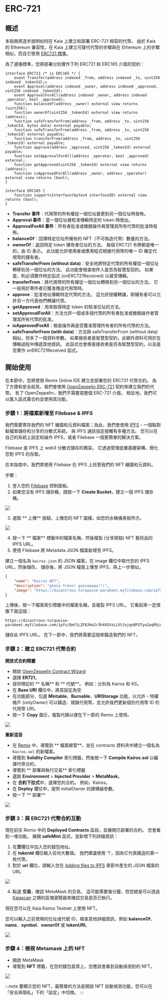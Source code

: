 # ERC-721

## 概述<a id="overview"></a>

本指南將逐步說明如何在 Kaia 上建立和部署 ERC-721 相容的代幣。 由於 Kaia 的 Ethereum 兼容性，在 Kaia 上建立可替代代幣的步驟與在 Ethereum 上的步驟相似，而且它使用 [ERC721 標準](https://eips.ethereum.org/EIPS/eip-721)。

為了遵循標準，您將部署分別實作下列 ERC721 和 ERC165 介面的契約：

```solidity
interface ERC721 /* is ERC165 */ {
    event Transfer(address indexed _from, address indexed _to, uint256 indexed _tokenId);=
    event Approval(address indexed _owner, address indexed _approved, uint256 indexed _tokenId);
    event ApprovalForAll(address indexed _owner, address indexed _operator, bool _approved);
    function balanceOf(address _owner) external view returns (uint256);
    function ownerOf(uint256 _tokenId) external view returns (address);
    function safeTransferFrom(address _from, address _to, uint256 _tokenId, bytes data) external payable;
    function safeTransferFrom(address _from, address _to, uint256 _tokenId) external payable;
    function transferFrom(address _from, address _to, uint256 _tokenId) external payable;
    function approve(address _approved, uint256 _tokenId) external payable;
    function setApprovalForAll(address _operator, bool _approved) external;
    function getApproved(uint256 _tokenId) external view returns (address);
    function isApprovedForAll(address _owner, address _operator) external view returns (bool);
}

interface ERC165 {
    function supportsInterface(bytes4 interfaceID) external view returns (bool);
}
```

 - **Transfer 事件**：代用幣的所有權從一個位址變更到另一個位址時發佈。
 - **Approval 事件**：當一個位址被核准傳輸特定的 token 時發出。
 - **ApprovalForAll 事件**：所有者批准或撤銷操作員管理其所有代幣的批准時發佈。
 - **balanceOf**：回傳特定位址所擁有的 NFT（不可偽造代幣）數量的方法。
 - **ownerOf**：返回特定 token 擁有者位址的方法。 每個 ERC721 令牌都是唯一的，由 ID 表示。 此功能允許使用者或應用程式根據代用幣的唯一 ID 確定代用幣的擁有者。
 - **safeTransferFrom (without data)**：安全地將特定代幣的所有權從一個位址轉移到另一個位址的方法。 此功能會檢查收件人是否為智慧型契約。 如果是，則必須實作特定函式 (onERC721Received) 以接受傳輸。
 - **transferFrom**：將代用幣的所有權從一個位址轉移到另一個位址的方法。 它一般用於寄件者已獲准傳送代用幣時。
 - **approve**：批准地址傳輸特定代幣的方法。 這允許授權轉讓，即擁有者可以允許另一方代表他們轉讓代幣。
 - **getApproved**：用來取得特定 token 的核准位址的方法。
 - **setApprovalForAll**：方法允許一個或多個代幣的所有者批准或撤銷操作者管理其所有代幣的批准。
 - **isApprovedForAll**：檢查操作員是否獲准管理所有者的所有代幣的方法。
 - **safeTransferFrom (with data)**：方法與 safeTransferFrom (without data) 相似，但多了一個資料參數。 如果接收者是智慧型契約，此額外資料可用於在傳輸過程中傳遞其他資訊。 此函式也會檢查接收者是否為智慧型契約，以及是否實作 onERC721Received 函式。

## 開始使用<a id="getting-started"></a>

在本節中，您將使用 Remix Online IDE 建立並部署您的 ERC721 代幣合約。 為了方便和安全起見，我們會使用 [OpenZeppelin ERC-721](https://docs.openzeppelin.com/contracts/5.x/api/token/erc721) 契約來建立我們的代幣。 有了 OpenZeppelin，我們不需要寫整個 ERC-721 介面。 相反地，我們可以匯入函式庫合約並使用其功能。

### 步驟 1：將檔案新增至 Filebase & IPFS<a id="adding-files-to-filebase-ipfs"></a>

我們需要寄存我們的 NFT 繪圖和元資料檔案；為此，我們會使用 [IPFS](https://ipfs.io/) - 一個點對點檔案儲存和分享的分散式系統。  與 IPFS 通訊協定接觸有多種方法。 您可以在自己的系統上設定和操作 IPFS，或者 Filebase 一個更簡單的解決方案。

Filebase 是 IPFS 上 web3 分散式儲存的橋梁。 它透過管理底層基礎架構，簡化您對 IPFS 的存取。

在本指南中，我們將使用 Filebase 在 IPFS 上託管我們的 NFT 繪圖和元資料。

步驟：

1. 登入您的 [Filebase](https://console.filebase.com) 控制面板。
2. 如果您沒有 IPFS 儲存桶，請按一下 **Create Bucket**，建立一個 IPFS 儲存桶。

![](/img/build/smart-contracts/filebase-create-bucket.png)

3. 選取 \*\* 上傳\*\* 按鈕，上傳您的 NFT 圖檔，如您的水桶儀表板所示。

![](/img/build/smart-contracts/filebase-upload-file.png)

4. 按一下 \*\* 檔案\*\* 標籤中的檔案名稱，然後複製 (分享按鈕) NFT 藝術品的 IPFS URL。
5. 使用 Filebase 將 Metadata JSON 檔案新增至 IPFS。

建立一個名為 `kairos.json` 的 JSON 檔案，在 image 欄位中取代您的 IPFS URL，然後儲存。 儲存後，將 JSON 檔案上傳至 IPFS，與上一步類似。

```json
{
    "name": "Kairos NFT",
    "description": "gkaia frens! gazuaaaaa!!!",
    "image": "https://disastrous-turquoise-parakeet.myfilebase.com/ipfs/QmRvQc4wZCp6NF7dFL4ywiWTG7FSH3KKGUAkXGgsdYfcKi"
}
```

上傳後，按一下檔案索引標籤中的檔案名稱，並複製 IPFS URL。 它看起來一定很像下面這個：

```text
https://disastrous-turquoise-parakeet.myfilebase.com/ipfs/QmY1LZF8JHo2r3h4X5VzLLXtJujqnBFGTyo2aqR9joXnt8 
```

儲存此 IPFS URL。 在下一節中，我們將需要這個來鑄造我們的 NFT。

### 步驟 2：建立 ERC721 代幣合約<a id="create-erc721-token-contract"></a>

**開放式合約精靈**

 - 開啟 [OpenZeppelin Contract Wizard](https://wizard.openzeppelin.com/)
 - 選擇 **ER721**。
 - 提供標記的 \*\* 名稱\*\* 和 \*\* 代號\*\*。 例如：分別為 Kairos 和 KS。
 - 在 **Base URI** 欄位中，將其設定為空
 - 在功能部分，勾選 **Mintable**、**Burnable**、**URIStorage** 功能，以允許 - 特權帳戶 (onlyOwner) 可以鑄造、燒錄代用幣，並允許我們更新個別代用幣 ID 的代用幣 URI。
 - 按一下 **Copy** 圖示，複製代碼以便在下一節的 Remix 上使用。

![](/img/build/smart-contracts/oz-erc721-setup.png)

**重新混音**

 - 在 [Remix](https://remix.ethereum.org/) 中，導覽到 \*\* 檔案總管\*\*，並在 contracts 資料夾中建立一個名為 `Kairos.sol` 的新檔案。
 - 導覽到 **Solidity Compiler** 索引標籤，然後按一下 **Compile Kairos.sol** 以編譯代幣合約。
 - 導覽到 \*\* 部署與執行交易\*\* 索引標籤
 - 選取 **Environment** > **Injected Provider** > **MetaMask**。
 - 在 **合約下拉式**中，選擇您的合約。 例如，Kairos。
 - 在 **Deploy** 欄位中，提供 initialOwner 的建構器參數。
 - 按一下 \*\* 部署\*\*

![](/img/build/smart-contracts/remix-erc721-deploy.png)

### 步驟 3：與 ERC721 代幣合約互動<a id="interact-erc721-token-contract"></a>

現在前往 Remix 中的 **Deployed Contracts** 區段，並展開已部署的合約。 您會看到一堆功能。 展開 **safeMint** 函式，並新增下列詳細資訊：

1. 在**至**欄位中加入您的錢包地址。
2. 在 **tokenId** 欄位輸入任何大數值。 我們建議使用 '1'，因為它代表鑄造的第一枚代幣。
3. 對於 **uri** 欄位，請輸入您在 [Adding files to IPFS](erc-721.md#step-1-adding-files-to-filebase--ipfs) 章節中產生的 JSON 檔案的 URI。

![](/img/build/smart-contracts/remix-erc721-safemint.png)

4. 點選 **交易**，確認 MetaMask 的交易。 這可能需要幾分鐘，但您總是可以透過 [Kaiascan](https://kairos.kaiascan.io) 之類的區塊瀏覽器來確認交易是否已執行。

現在您可以在 Kaia Kairos Testnet 上使用 NFT。

您可以輸入之前使用的位址或代號 ID，檢查其他詳細資訊，例如 **balanceOf**、**name**、**symbol**、**ownerOf** 或 **tokenURI**。

![](/img/build/smart-contracts/remix-erc721-interact.png)

### 步驟 4：檢視 Metamask 上的 NFT<a id="view-nft-on-metamask"></a>

 - 開啟 MetaMask
 - 導覽到 **NFT** 標籤，在您的錢包首頁上，您應該會看到自動偵測到的 NFT。

![](/img/build/smart-contracts/mm-nft-display-e721g.png)

:::note
要顯示您的 NFT，最簡單的方法是開啟 NFT 自動偵測功能，您可以在「安全與隱私」下的「設定」中切換。
:::
